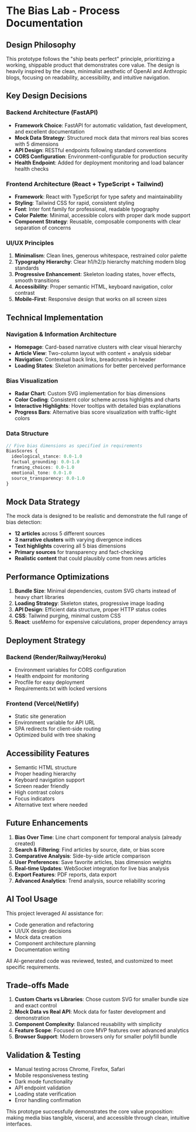 # The Bias Lab - Process Documentation

## Design Philosophy

This prototype follows the "ship beats perfect" principle, prioritizing a working, shippable product that demonstrates core value. The design is heavily inspired by the clean, minimalist aesthetic of OpenAI and Anthropic blogs, focusing on readability, accessibility, and intuitive navigation.

## Key Design Decisions

### Backend Architecture (FastAPI)
- **Framework Choice**: FastAPI for automatic validation, fast development, and excellent documentation
- **Mock Data Strategy**: Structured mock data that mirrors real bias scores with 5 dimensions
- **API Design**: RESTful endpoints following standard conventions
- **CORS Configuration**: Environment-configurable for production security
- **Health Endpoint**: Added for deployment monitoring and load balancer health checks

### Frontend Architecture (React + TypeScript + Tailwind)
- **Framework**: React with TypeScript for type safety and maintainability
- **Styling**: Tailwind CSS for rapid, consistent styling
- **Font**: Inter font family for professional, readable typography
- **Color Palette**: Minimal, accessible colors with proper dark mode support
- **Component Strategy**: Reusable, composable components with clear separation of concerns

### UI/UX Principles
1. **Minimalism**: Clean lines, generous whitespace, restrained color palette
2. **Typography Hierarchy**: Clear h1/h2/p hierarchy matching modern blog standards
3. **Progressive Enhancement**: Skeleton loading states, hover effects, smooth transitions
4. **Accessibility**: Proper semantic HTML, keyboard navigation, color contrast
5. **Mobile-First**: Responsive design that works on all screen sizes

## Technical Implementation

### Navigation & Information Architecture
- **Homepage**: Card-based narrative clusters with clear visual hierarchy
- **Article View**: Two-column layout with content + analysis sidebar
- **Navigation**: Contextual back links, breadcrumbs in header
- **Loading States**: Skeleton animations for better perceived performance

### Bias Visualization
- **Radar Chart**: Custom SVG implementation for bias dimensions
- **Color Coding**: Consistent color scheme across highlights and charts
- **Interactive Highlights**: Hover tooltips with detailed bias explanations
- **Progress Bars**: Alternative bias score visualization with traffic-light colors

### Data Structure
```typescript
// Five bias dimensions as specified in requirements
BiasScores {
  ideological_stance: 0.0-1.0
  factual_grounding: 0.0-1.0
  framing_choices: 0.0-1.0
  emotional_tone: 0.0-1.0
  source_transparency: 0.0-1.0
}
```

## Mock Data Strategy

The mock data is designed to be realistic and demonstrate the full range of bias detection:
- **12 articles** across 5 different sources
- **3 narrative clusters** with varying divergence indices
- **Text highlights** covering all 5 bias dimensions
- **Primary sources** for transparency and fact-checking
- **Realistic content** that could plausibly come from news articles

## Performance Optimizations

1. **Bundle Size**: Minimal dependencies, custom SVG charts instead of heavy chart libraries
2. **Loading Strategy**: Skeleton states, progressive image loading
3. **API Design**: Efficient data structure, proper HTTP status codes
4. **CSS**: Tailwind purging, minimal custom CSS
5. **React**: useMemo for expensive calculations, proper dependency arrays

## Deployment Strategy

### Backend (Render/Railway/Heroku)
- Environment variables for CORS configuration
- Health endpoint for monitoring
- Procfile for easy deployment
- Requirements.txt with locked versions

### Frontend (Vercel/Netlify)
- Static site generation
- Environment variable for API URL
- SPA redirects for client-side routing
- Optimized build with tree shaking

## Accessibility Features

- Semantic HTML structure
- Proper heading hierarchy
- Keyboard navigation support
- Screen reader friendly
- High contrast colors
- Focus indicators
- Alternative text where needed

## Future Enhancements

1. **Bias Over Time**: Line chart component for temporal analysis (already created)
2. **Search & Filtering**: Find articles by source, date, or bias score
3. **Comparative Analysis**: Side-by-side article comparison
4. **User Preferences**: Save favorite articles, bias dimension weights
5. **Real-time Updates**: WebSocket integration for live bias analysis
6. **Export Features**: PDF reports, data export
7. **Advanced Analytics**: Trend analysis, source reliability scoring

## AI Tool Usage

This project leveraged AI assistance for:
- Code generation and refactoring
- UI/UX design decisions
- Mock data creation
- Component architecture planning
- Documentation writing

All AI-generated code was reviewed, tested, and customized to meet specific requirements.

## Trade-offs Made

1. **Custom Charts vs Libraries**: Chose custom SVG for smaller bundle size and exact control
2. **Mock Data vs Real API**: Mock data for faster development and demonstration
3. **Component Complexity**: Balanced reusability with simplicity
4. **Feature Scope**: Focused on core MVP features over advanced analytics
5. **Browser Support**: Modern browsers only for smaller polyfill bundle

## Validation & Testing

- Manual testing across Chrome, Firefox, Safari
- Mobile responsiveness testing
- Dark mode functionality
- API endpoint validation
- Loading state verification
- Error handling confirmation

This prototype successfully demonstrates the core value proposition: making media bias tangible, visceral, and accessible through clean, intuitive interfaces.